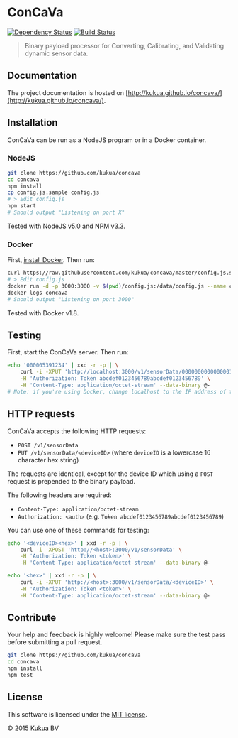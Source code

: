 # ConCaVa

[![Dependency Status](https://david-dm.org/kukua/concava.svg)](https://david-dm.org/kukua)
[![Build Status](https://travis-ci.org/kukua/concava.svg?branch=master)](https://travis-ci.org/kukua/concava)

> Binary payload processor for Converting, Calibrating, and Validating dynamic sensor data.

## Documentation

The project documentation is hosted on [http://kukua.github.io/concava/](http://kukua.github.io/concava/).

## Installation

ConCaVa can be run as a NodeJS program or in a Docker container.

### NodeJS

```bash
git clone https://github.com/kukua/concava
cd concava
npm install
cp config.js.sample config.js
# > Edit config.js
npm start
# Should output "Listening on port X"
```

Tested with NodeJS v5.0 and NPM v3.3.

### Docker

First, [install Docker](http://docs.docker.com/engine/installation/). Then run:

```bash
curl https://raw.githubusercontent.com/kukua/concava/master/config.js.sample > config.js
# > Edit config.js
docker run -d -p 3000:3000 -v $(pwd)/config.js:/data/config.js --name concava kukuadev/concava
docker logs concava
# Should output "Listening on port 3000"
```

Tested with Docker v1.8.

## Testing

First, start the ConCaVa server. Then run:

```bash
echo '000005391234' | xxd -r -p | \
	curl -i -XPUT 'http://localhost:3000/v1/sensorData/0000000000000001' \
	-H 'Authorization: Token abcdef0123456789abcdef0123456789' \
	-H 'Content-Type: application/octet-stream' --data-binary @-
# Note: if you're using Docker, change localhost to the IP address of the container
```

## HTTP requests

ConCaVa accepts the following HTTP requests:

- `POST /v1/sensorData`
- `PUT /v1/sensorData/<deviceID>` (where `deviceID` is a lowercase 16 character hex string)

The requests are identical, except for the device ID which using a `POST` request is prepended to the binary payload.

The following headers are required:

- `Content-Type: application/octet-stream`
- `Authorization: <auth>` (e.g. `Token abcdef0123456789abcdef0123456789`)

You can use one of these commands for testing:

```bash
echo '<deviceID><hex>' | xxd -r -p | \
	curl -i -XPOST 'http://<host>:3000/v1/sensorData' \
	-H 'Authorization: Token <token>' \
	-H 'Content-Type: application/octet-stream' --data-binary @-

echo '<hex>' | xxd -r -p | \
	curl -i -XPUT 'http://<host>:3000/v1/sensorData/<deviceID>' \
	-H 'Authorization: Token <token>' \
	-H 'Content-Type: application/octet-stream' --data-binary @-
```

## Contribute

Your help and feedback is highly welcome! Please make sure the test pass before submitting a pull request.

```bash
git clone https://github.com/kukua/concava
cd concava
npm install
npm test
```

## License

This software is licensed under the [MIT license](https://github.com/kukua/concava/blob/master/LICENSE).

© 2015 Kukua BV
